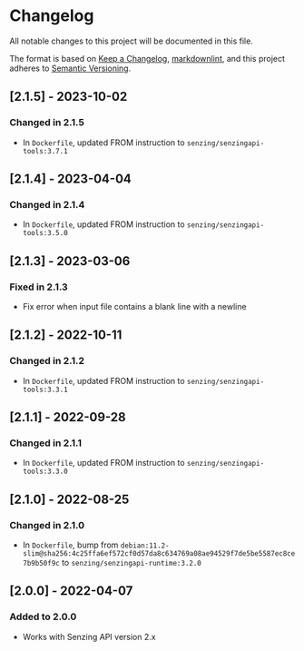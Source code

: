 # Changelog

All notable changes to this project will be documented in this file.

The format is based on [Keep a Changelog](https://keepachangelog.com/en/1.0.0/),
[markdownlint](https://dlaa.me/markdownlint/),
and this project adheres to [Semantic Versioning](https://semver.org/spec/v2.0.0.html).

## [2.1.5] - 2023-10-02

### Changed in 2.1.5

- In `Dockerfile`, updated FROM instruction to `senzing/senzingapi-tools:3.7.1`

## [2.1.4] - 2023-04-04

### Changed in 2.1.4

- In `Dockerfile`, updated FROM instruction to `senzing/senzingapi-tools:3.5.0`

## [2.1.3] - 2023-03-06

### Fixed in 2.1.3

- Fix error when input file contains a blank line with a newline

## [2.1.2] - 2022-10-11

### Changed in 2.1.2

- In `Dockerfile`, updated FROM instruction to `senzing/senzingapi-tools:3.3.1`

## [2.1.1] - 2022-09-28

### Changed in 2.1.1

- In `Dockerfile`, updated FROM instruction to `senzing/senzingapi-tools:3.3.0`

## [2.1.0] - 2022-08-25

### Changed in 2.1.0

- In `Dockerfile`, bump from `debian:11.2-slim@sha256:4c25ffa6ef572cf0d57da8c634769a08ae94529f7de5be5587ec8ce7b9b50f9c` to `senzing/senzingapi-runtime:3.2.0`

## [2.0.0] - 2022-04-07

### Added to 2.0.0

- Works with Senzing API version 2.x
